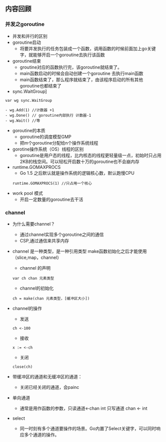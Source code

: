 ## 内容回顾

### 并发之goroutine
- 并发和并行的区别
- goroutine启动
    - 将要并发执行的任务包装成一个函数，调用函数的时候前面加上go关键字，就能够开启一个goroutine去执行该函数
- goroutine结束
    - groutine对应的函数执行完，该goroutine就结束了。
    - main函数启动的时候会自动创建一个goroutine 去执行main函数
    - main函数结束了，那么程序就结束了，由该程序启动的所有其他goroutine也都结束了
- sync.WaitGroup]
```
var wg sync.WaitGroup
```
    - wg.Add(1) //计数器 +1
    - wg.Done() // goroutine内部执行 计数器-1
    - wg.Wait() //等
- goroutine的本质       
    - goroutine的调度模型GMP
    - 把m个goroutine分配给n个操作系统线程
- gorotine操作系统（OS）线程的区别
    - goroutine是用户态的线程，比内核态的线程更轻量级一点，初始时只占用2KB的栈空间。可以轻松开启数十万的goroutine也不会崩内存
- runtime.GOMAXPROCS
    - Go 1.5 之后默认就是操作系统的逻辑核心数，默认跑慢CPU
    ```
    runtime.GOMAXPROCS(1) //只占用一个核心
    ```
- work pool 模式
    - 开启一定数量的goroutine去干活

### channel
- 为什么需要channel？
    - 通过channel实现多个goroutine之间的通信
    - CSP,通过通信来共享内存
- channel 是一种类型，是一种引用类型 make函数初始化之后才能使用（slice,map，channel）
    - channel 的声明
    ```
    var ch chan 元素类型
    ```
    - channel的初始化
    ```
    ch = make(chan 元素类型，[缓冲区大小])
    ```
- channel的操作
    - 发送
    ```
    ch <-100
    ```
    - 接收
    ```
    x := <-ch
    ```
    - 关闭
    ```
    close(ch)
    ```
- 带缓冲区的通道和无缓冲区的通道：
    - 关闭已经关闭的通道，会painc
- 单向通道
    - 通常是用作函数的参数，只读通道<-chan  int 只写通道 chan <- int 
    
- select 
    - 同一时刻有多个通道要操作的场景。Go内置了Select关键字，可以同时响应多个通道的操作。